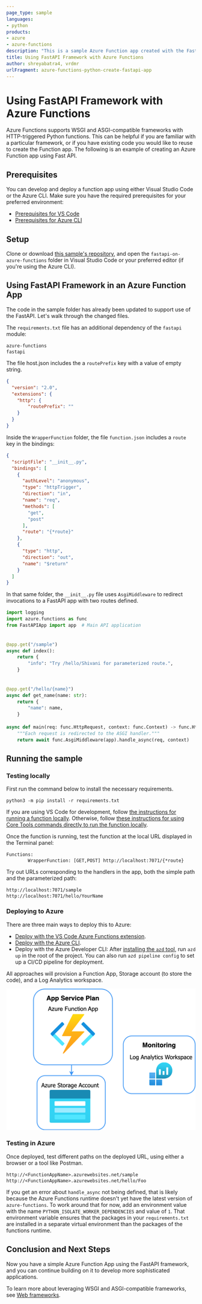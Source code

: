 ```yaml
---
page_type: sample
languages:
- python
products:
- azure
- azure-functions
description: "This is a sample Azure Function app created with the FastAPI framework."
title: Using FastAPI Framework with Azure Functions
author: shreyabatra4, vrdmr
urlFragment: azure-functions-python-create-fastapi-app
---
```


# Using FastAPI Framework with Azure Functions

Azure Functions supports WSGI and ASGI-compatible frameworks with HTTP-triggered Python functions. This can be helpful if you are familiar with a particular framework, or if you have existing code you would like to reuse to create the Function app. The following is an example of creating an Azure Function app using Fast API.

## Prerequisites

You can develop and deploy a function app using either Visual Studio Code or the Azure CLI. Make sure you have the required prerequisites for your preferred environment:

* [Prerequisites for VS Code](https://docs.microsoft.com/azure/azure-functions/create-first-function-vs-code-python#configure-your-environment)
* [Prerequisites for Azure CLI](https://docs.microsoft.com/azure/azure-functions/create-first-function-cli-python#configure-your-local-environment)

## Setup

Clone or download [this sample's repository](https://github.com/Azure-Samples/fastapi-on-azure-functions/), and open the `fastapi-on-azure-functions` folder in Visual Studio Code or your preferred editor (if you're using the Azure CLI).

## Using FastAPI Framework in an Azure Function App

The code in the sample folder has already been updated to support use of the FastAPI. Let's walk through the changed files.

The `requirements.txt` file has an additional dependency of the `fastapi` module:

```
azure-functions
fastapi
```


The file host.json includes the a `routePrefix` key with a value of empty string.

```json
{
  "version": "2.0",
  "extensions": {
    "http": {
        "routePrefix": ""
    }
  }
}
```


Inside the `WrapperFunction` folder, the file `function.json` includes a `route` key in the bindings:

```json
{
  "scriptFile": "__init__.py",
  "bindings": [
    {
      "authLevel": "anonymous",
      "type": "httpTrigger",
      "direction": "in",
      "name": "req",
      "methods": [
        "get",
        "post"
      ],
      "route": "{*route}"
    },
    {
      "type": "http",
      "direction": "out",
      "name": "$return"
    }
  ]
}
```

In that same folder, the `__init__.py` file uses `AsgiMiddleware` to redirect invocations to a FastAPI app with two routes defined.

```python
import logging
import azure.functions as func
from FastAPIApp import app  # Main API application


@app.get("/sample")
async def index():
    return {
        "info": "Try /hello/Shivani for parameterized route.",
    }


@app.get("/hello/{name}")
async def get_name(name: str):
    return {
        "name": name,
    }

async def main(req: func.HttpRequest, context: func.Context) -> func.HttpResponse:
    """Each request is redirected to the ASGI handler."""
    return await func.AsgiMiddleware(app).handle_async(req, context)
```

## Running the sample

### Testing locally

First run the command below to install the necessary requirements.

```log
python3 -m pip install -r requirements.txt
```

If you are using VS Code for development, follow [the instructions for running a function locally](https://docs.microsoft.com/azure/azure-functions/create-first-function-vs-code-python#run-the-function-locally). Otherwise, follow [these instructions for using Core Tools commands directly to run the function locally](https://docs.microsoft.com/azure/azure-functions/functions-run-local?tabs=v4%2Cwindows%2Cpython%2Cportal%2Cbash#start).

Once the function is running, test the function at the local URL displayed in the Terminal panel:

```log
Functions:
        WrapperFunction: [GET,POST] http://localhost:7071/{*route}
```

Try out URLs corresponding to the handlers in the app, both the simple path and the parameterized path:

```
http://localhost:7071/sample
http://localhost:7071/hello/YourName
```

### Deploying to Azure

There are three main ways to deploy this to Azure:

* [Deploy with the VS Code Azure Functions extension](https://docs.microsoft.com/en-us/azure/azure-functions/create-first-function-vs-code-python#publish-the-project-to-azure). 
* [Deploy with the Azure CLI](https://docs.microsoft.com/en-us/azure/azure-functions/create-first-function-cli-python?tabs=azure-cli%2Cbash%2Cbrowser#create-supporting-azure-resources-for-your-function).
* Deploy with the Azure Developer CLI: After [installing the `azd` tool](https://learn.microsoft.com/en-us/azure/developer/azure-developer-cli/install-azd?tabs=localinstall%2Cwindows%2Cbrew), run `azd up` in the root of the project. You can also run `azd pipeline config` to set up a CI/CD pipeline for deployment.

All approaches will provision a Function App, Storage account (to store the code), and a Log Analytics workspace.

![Azure resources created by the deployment: Function App, Storage Account, Log Analytics workspace](./readme_diagram.png)

### Testing in Azure

Once deployed, test different paths on the deployed URL, using either a browser or a tool like Postman.

```
http://<FunctionAppName>.azurewebsites.net/sample
http://<FunctionAppName>.azurewebsites.net/hello/Foo
```

If you get an error about `handle_async` not being defined, that is likely because the Azure Functions runtime doesn't yet have the latest version of `azure-functions`.
To work around that for now, add an environment value with the name `PYTHON_ISOLATE_WORKER_DEPENDENCIES` and value of `1`.
That environment variable ensures that the packages in your `requirements.txt` are installed in a separate virtual environment than the packages of the functions runtime.

## Conclusion and Next Steps

Now you have a simple Azure Function App using the FastAPI framework, and you can continue building on it to develop more sophisticated applications.

To learn more about leveraging WSGI and ASGI-compatible frameworks, see [Web frameworks](https://docs.microsoft.com/azure/azure-functions/functions-reference-python?tabs=asgi%2Cazurecli-linux%2Capplication-level#web-frameworks).

